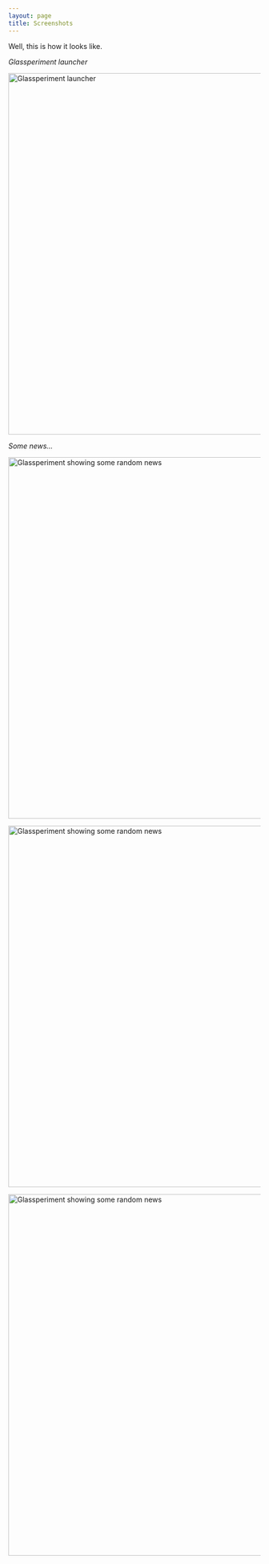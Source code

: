 ```yaml
---
layout: page
title: Screenshots
---
```


Well, this is how it looks like.

*Glassperiment launcher*

<p><a href="{{ site.baseurl }}/public/img/google-glass-experiment-start.jpg" title="Glassperiment launcher" target="_blank"><img src="{{ site.baseurl }}/public/img/google-glass-experiment-start.jpg" alt="Glassperiment launcher" width="720" /></a></p>

*Some news...*

<p><a href="{{ site.baseurl }}/public/img/google-glass-experiment-news-1.jpg" title="Glassperiment showing some random news" target="_blank"><img src="{{ site.baseurl }}/public/img/google-glass-experiment-news-1.jpg" alt="Glassperiment showing some random news" width="720" /></a></p>
<p><a href="{{ site.baseurl }}/public/img/google-glass-experiment-news-2.jpg" title="Glassperiment showing some random news" target="_blank"><img src="{{ site.baseurl }}/public/img/google-glass-experiment-news-2.jpg" alt="Glassperiment showing some random news" width="720" /></a></p>
<p><a href="{{ site.baseurl }}/public/img/google-glass-experiment-news-3.jpg" title="Glassperiment showing some random news" target="_blank"><img src="{{ site.baseurl }}/public/img/google-glass-experiment-news-3.jpg" alt="Glassperiment showing some random news" width="720" /></a></p>
